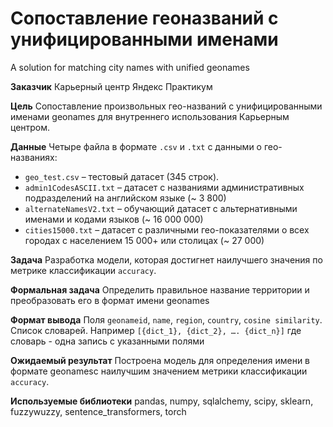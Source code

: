 # Сопоставление геоназваний с унифицированными именами
A solution for matching city names with unified geonames

**Заказчик**
Карьерный центр Яндекс Практикум

**Цель**
Сопоставление произвольных гео-названий с унифицированными именами geonames для внутреннего использования Карьерным центром.

**Данные**
Четыре файла в формате `.csv` и `.txt` с данными о гео-названиях:
- `geo_test.csv` – тестовый датасет (345 строк).
- `admin1CodesASCII.txt` – датасет с названиями административных подразделений на английском языке (~ 3 800)
- `alternateNamesV2.txt` – обучающий датасет с альтернативными именами и кодами языков (~ 16 000 000)
- `cities15000.txt` – датасет с различными гео-показателями о всех городах с населением 15 000+ или столицах (~ 27 000)

**Задача**
Разработка модели, которая достигнет наилучшего значения по метрике классификации `accuracy`.

**Формальная задача**
Определить правильное название территории и преобразовать его в формат имени geonames

**Формат вывода**
Поля `geonameid`, `name`, `region`, `country`, `cosine similarity`. 
Список словарей. Например `[{dict_1}, {dict_2}, …. {dict_n}]` где словарь - одна запись с указанными полями

**Ожидаемый результат**
Построена модель для определения имени в формате geonamesс наилучшим значением метрики классификации `accuracy`.

**Используемые библиотеки**
pandas, numpy, sqlalchemy, scipy, sklearn, fuzzywuzzy, sentence_transformers, torch
